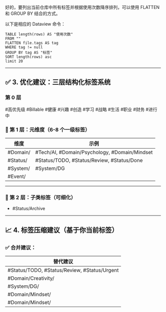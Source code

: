 好的，要列出当前仓库中所有标签并根据使用次数降序排列，可以使用 FLATTEN 和 GROUP BY 结合的方式。

以下是相应的 Dataview 命令：


```dataview
TABLE length(rows) AS "使用次数"
FROM ""
FLATTEN file.tags AS tag
WHERE tag != null
GROUP BY tag AS "标签"
SORT length(rows) asc
limit 20
```



---

## ✅ 3. 优化建议：三层结构化标签系统

### 第 0 层

#高优先级
#Billable
#健康
#兴趣
#创造
#学习
#战略
#生活
#职业
#财务
#进行中

### 🧱 第 1 层：元维度（6-8 个一级标签）

| 维度       | 示例                                                 |
| -------- | -------------------------------------------------- |
| #Domain/ | #Tech/AI, #Domain/Psychology, #Domain/Mindset |
| #Status/ | #Status/TODO, #Status/Review, #Status/Done         |
| #System/ | #System/DG                                         |
| #Event/  |                                                    |


---

### 🧩 第 2 层：子类标签（可细化）

    
    
- #Status/Archive
    
    

---

## 📈 4. 标签压缩建议（基于你当前标签）

### ✅ 合并建议：

| 替代建议                                         |
| -------------------------------------------- |
| #Status/TODO, #Status/Review, #Status/Urgent |
| #Domain/Creativity/<SubTopic>                |
|  #System/DG/<Stage>                          |
| #Domain/Mindset/<Sub>                        |
| #Domain/Mindset/                        |
